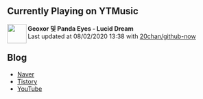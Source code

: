 ## Currently Playing on YTMusic

[<img align="left" height="45" src="https://lh3.googleusercontent.com/IJ5pvZ8l0mPjVzbDW7LXfVwWwZmIRFQgYBWvw4M53ketQjsHsloIWxUaioZNJ7cUTiG5uwfvVMGqE0g">](https://music.youtube.com/channel/UCJHA2F-a3tqfftyUDbIxaDQ)

**Geoxor 및 Panda Eyes - Lucid Dream**  
Last updated at 08/02/2020 13:38 with [20chan/github-now](https://github.com/20chan/github-now)

## Blog

- [Naver](http://blog.naver.com/neurowhai)
- [Tistory](http://neurowhai.tistory.com/)
- [YouTube](https://www.youtube.com/channel/UCB_v1xU6laBHOeH6z4L-Mtw)
